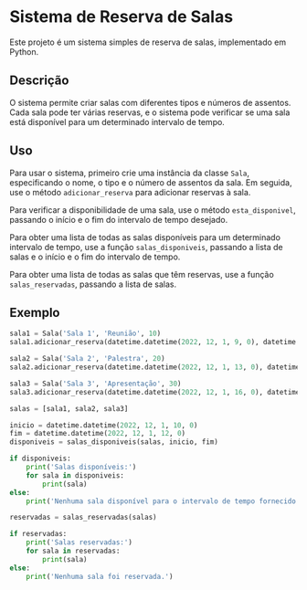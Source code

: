 # Sistema de Reserva de Salas

Este projeto é um sistema simples de reserva de salas, implementado em Python.

## Descrição

O sistema permite criar salas com diferentes tipos e números de assentos. Cada sala pode ter várias reservas, e o sistema pode verificar se uma sala está disponível para um determinado intervalo de tempo.

## Uso

Para usar o sistema, primeiro crie uma instância da classe `Sala`, especificando o nome, o tipo e o número de assentos da sala. Em seguida, use o método `adicionar_reserva` para adicionar reservas à sala.

Para verificar a disponibilidade de uma sala, use o método `esta_disponivel`, passando o início e o fim do intervalo de tempo desejado.

Para obter uma lista de todas as salas disponíveis para um determinado intervalo de tempo, use a função `salas_disponiveis`, passando a lista de salas e o início e o fim do intervalo de tempo.

Para obter uma lista de todas as salas que têm reservas, use a função `salas_reservadas`, passando a lista de salas.

## Exemplo

```python
sala1 = Sala('Sala 1', 'Reunião', 10)
sala1.adicionar_reserva(datetime.datetime(2022, 12, 1, 9, 0), datetime.datetime(2022, 12, 1, 11, 0))

sala2 = Sala('Sala 2', 'Palestra', 20)
sala2.adicionar_reserva(datetime.datetime(2022, 12, 1, 13, 0), datetime.datetime(2022, 12, 1, 15, 0))

sala3 = Sala('Sala 3', 'Apresentação', 30)
sala3.adicionar_reserva(datetime.datetime(2022, 12, 1, 16, 0), datetime.datetime(2022, 12, 1, 18, 0))

salas = [sala1, sala2, sala3]

inicio = datetime.datetime(2022, 12, 1, 10, 0)
fim = datetime.datetime(2022, 12, 1, 12, 0)
disponiveis = salas_disponiveis(salas, inicio, fim)

if disponiveis:
    print('Salas disponíveis:')
    for sala in disponiveis:
        print(sala)
else:
    print('Nenhuma sala disponível para o intervalo de tempo fornecido.')

reservadas = salas_reservadas(salas)

if reservadas:
    print('Salas reservadas:')
    for sala in reservadas:
        print(sala)
else:
    print('Nenhuma sala foi reservada.')
